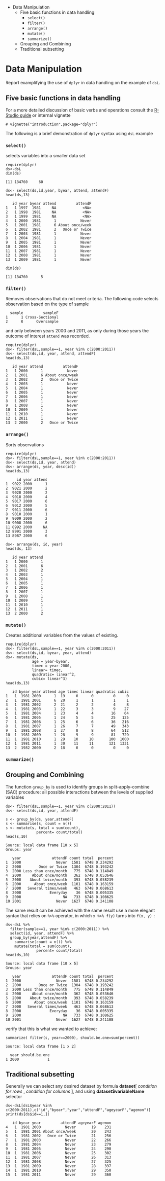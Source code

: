 -   Data Manipulation
    -   Five basic functions in data handling
        -   <code>select()</code>
        -   <code>filter()</code>
        -   <code>arrange()</code>
        -   <code>mutate()</code>
        -   <code>summarize()</code>
    -   Grouping and Combining
    -   Traditional subsetting

<!--  Set the working directory to the repository's base directory; this assumes the report is nested inside of only one directory.-->




Data Manipulation
=================

Report examplifying the use of <code>dplyr</code> in data handling on the example of <code>dsL</code>.

<!-- Run this three chunks to get to the starting point -->






Five basic functions in data handling
-------------------------------------

For a more detailed discussion of basic verbs and operations consult the [R-Studio guide](http://blog.rstudio.org/2014/01/17/introducing-dplyr/) or internal vignette

``` {.r}
# vignette("introduction",package="dplyr")
```

The following is a brief demonstration of <code>dplyr</code> syntax using <code>dsL</code> example

### <code>select()</code>

selects variables into a smaller data set

``` {.r}
require(dplyr)
ds<-dsL
dim(ds)
```

    [1] 134760     60

``` {.r}
ds<- select(ds,id,year, byear, attend, attendF)
head(ds,13)
```

       id year byear attend         attendF
    1   1 1997  1981     NA            <NA>
    2   1 1998  1981     NA            <NA>
    3   1 1999  1981     NA            <NA>
    4   1 2000  1981      1           Never
    5   1 2001  1981      6 About once/week
    6   1 2002  1981      2   Once or Twice
    7   1 2003  1981      1           Never
    8   1 2004  1981      1           Never
    9   1 2005  1981      1           Never
    10  1 2006  1981      1           Never
    11  1 2007  1981      1           Never
    12  1 2008  1981      1           Never
    13  1 2009  1981      1           Never

``` {.r}
dim(ds)
```

    [1] 134760      5

### <code>filter()</code>

Removes observations that do not meet criteria. The following code selects observation based on the type of sample

      sample         sampleF
    1      1 Cross-Sectional
    2      0      Oversample

and only between years 2000 and 2011, as only during those years the outcome of interest <code>attend</code> was recorded.

``` {.r}
require(dplyr)
ds<- filter(dsL,sample==1, year %in% c(2000:2011))
ds<- select(ds,id, year, attend, attendF)
head(ds,13)
```

       id year attend         attendF
    1   1 2000      1           Never
    2   1 2001      6 About once/week
    3   1 2002      2   Once or Twice
    4   1 2003      1           Never
    5   1 2004      1           Never
    6   1 2005      1           Never
    7   1 2006      1           Never
    8   1 2007      1           Never
    9   1 2008      1           Never
    10  1 2009      1           Never
    11  1 2010      1           Never
    12  1 2011      1           Never
    13  2 2000      2   Once or Twice

### <code>arrange()</code>

Sorts observations

``` {.r}
require(dplyr)
ds<- filter(dsL,sample==1, year %in% c(2000:2011))
ds<- select(ds,id, year, attend)
ds<- arrange(ds, year, desc(id))
head(ds,13)
```

         id year attend
    1  9022 2000      1
    2  9021 2000      2
    3  9020 2000      2
    4  9018 2000      4
    5  9017 2000      6
    6  9012 2000      5
    7  9011 2000      6
    8  9010 2000      1
    9  9009 2000      2
    10 9008 2000      6
    11 8992 2000     NA
    12 8991 2000      3
    13 8987 2000      6

``` {.r}
ds<- arrange(ds, id, year)
head(ds, 13)
```

       id year attend
    1   1 2000      1
    2   1 2001      6
    3   1 2002      2
    4   1 2003      1
    5   1 2004      1
    6   1 2005      1
    7   1 2006      1
    8   1 2007      1
    9   1 2008      1
    10  1 2009      1
    11  1 2010      1
    12  1 2011      1
    13  2 2000      2

### <code>mutate()</code>

Creates additional variables from the values of existing.

``` {.r}
require(dplyr)
ds<- filter(dsL,sample==1, year %in% c(2000:2011))
ds<- select(ds,id, byear, year, attend)
ds<- mutate(ds, 
            age = year-byear, 
            timec = year-2000,
            linear= timec,
            quadratic= linear^2,
            cubic= linear^3)
head(ds,13)
```

       id byear year attend age timec linear quadratic cubic
    1   1  1981 2000      1  19     0      0         0     0
    2   1  1981 2001      6  20     1      1         1     1
    3   1  1981 2002      2  21     2      2         4     8
    4   1  1981 2003      1  22     3      3         9    27
    5   1  1981 2004      1  23     4      4        16    64
    6   1  1981 2005      1  24     5      5        25   125
    7   1  1981 2006      1  25     6      6        36   216
    8   1  1981 2007      1  26     7      7        49   343
    9   1  1981 2008      1  27     8      8        64   512
    10  1  1981 2009      1  28     9      9        81   729
    11  1  1981 2010      1  29    10     10       100  1000
    12  1  1981 2011      1  30    11     11       121  1331
    13  2  1982 2000      2  18     0      0         0     0

### <code>summarize()</code>

Grouping and Combining
----------------------

The function <code>group\_by</code> is used to identify groups in split-apply-combine (SAC) procedure: all possible interactions between the levels of supplied variables

``` {.r}
ds<- filter(dsL,sample==1, year %in% c(2000:2011))
ds<- select(ds,id, year, attendF)

s <- group_by(ds, year,attendF)
s <- summarise(s, count = n())
s <- mutate(s, total = sum(count),
              percent= count/total)
head(s,10)
```

    Source: local data frame [10 x 5]
    Groups: year

       year              attendF count total  percent
    1  2000                Never  1581  6748 0.234292
    2  2000        Once or Twice  1304  6748 0.193242
    3  2000 Less than once/month   775  6748 0.114849
    4  2000     About once/month   362  6748 0.053646
    5  2000    About twice/month   393  6748 0.058239
    6  2000      About once/week  1101  6748 0.163159
    7  2000   Several times/week   463  6748 0.068613
    8  2000             Everyday    36  6748 0.005335
    9  2000                   NA   733  6748 0.108625
    10 2001                Never  1627  6748 0.241108

The same result can be achieved with the same result use a more elegant syntax that relies on <code>%\>%</code> operator, in which <code>x %\>% f(y)</code> turns into <code>f(x, y) </code>:

``` {.r}
ds<-dsL %>%
  filter(sample==1, year %in% c(2000:2011)) %>%
  select(id, year, attendF) %>%
  group_by(year,attendF) %>%
    summarise(count = n()) %>%
    mutate(total = sum(count),
              percent= count/total)  
head(ds,10)    
```

    Source: local data frame [10 x 5]
    Groups: year

       year              attendF count total  percent
    1  2000                Never  1581  6748 0.234292
    2  2000        Once or Twice  1304  6748 0.193242
    3  2000 Less than once/month   775  6748 0.114849
    4  2000     About once/month   362  6748 0.053646
    5  2000    About twice/month   393  6748 0.058239
    6  2000      About once/week  1101  6748 0.163159
    7  2000   Several times/week   463  6748 0.068613
    8  2000             Everyday    36  6748 0.005335
    9  2000                   NA   733  6748 0.108625
    10 2001                Never  1627  6748 0.241108

verify that this is what we wanted to achieve:

``` {.r}
summarize( filter(s, year==2000), should.be.one=sum(percent))
```

    Source: local data frame [1 x 2]

      year should.be.one
    1 2000             1

Traditional subsetting
----------------------

Generally we can select any desired dataset by formula
**dataset**[ *condition for rows* , *condition for columns* ], and using **dataset\$variableName** selector

``` {.r}
ds<-dsL[dsL$year %in% c(2000:2011),c('id',"byear","year","attendF","ageyearF","agemon")]
print(ds[ds$id==1,]) 
```

       id byear year         attendF ageyearF agemon
    4   1  1981 2000           Never       19    231
    5   1  1981 2001 About once/week       20    243
    6   1  1981 2002   Once or Twice       21    256
    7   1  1981 2003           Never       22    266
    8   1  1981 2004           Never       23    279
    9   1  1981 2005           Never       24    290
    10  1  1981 2006           Never       25    302
    11  1  1981 2007           Never       26    313
    12  1  1981 2008           Never       27    325
    13  1  1981 2009           Never       28    337
    14  1  1981 2010           Never       29    350
    15  1  1981 2011           Never       29    360
